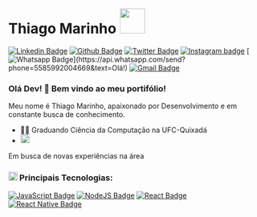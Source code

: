 # Thiago Marinho <img src="https://github.com/TheDudeThatCode/TheDudeThatCode/blob/master/Assets/Developer.gif" width="50px">


[![Linkedin Badge](https://img.shields.io/badge/-LinkedIn-blue?style=flat-square&logo=Linkedin&logoColor=white&link=https://www.linkedin.com/in/thiago-marinho-355b61193//)](https://www.linkedin.com/in/thiago-marinho-355b61193//)
[![Github Badge](https://img.shields.io/badge/-Github-000?style=flat-square&logo=Github&logoColor=white&link=https://github.com/TMarinho99)](https://github.com/TMarinho99)
[![Twitter Badge](https://img.shields.io/badge/-Twitter-1ca0f1?style=flat-square&labelColor=1ca0f1&logo=twitter&logoColor=white&link=https://twitter.com/ThiagoMarinho_0)](https://twitter.com/ThiagoMarinho_0)
[![Instagram badge](https://img.shields.io/badge/-Instagram-dc5273?style=flat-square&logo=Instagram&logoColor=white&link=https://www.instagram.com/thiago_marinho99)](https://www.instagram.com/thiago_marinho99)
[![Whatsapp Badge](https://img.shields.io/badge/-Whatsapp-4CA143?style=flat-square&labelColor=4CA143&logo=whatsapp&logoColor=white&link=https://api.whatsapp.com/send?phone=5585992004669&text=Olá!)](https://api.whatsapp.com/send?phone=5585992004669&text=Olá!)
[![Gmail Badge](https://img.shields.io/badge/-Gmail-c14438?style=flat-square&logo=Gmail&logoColor=white&link=mailto:thiagomarinhobezerra@gmail.com)](mailto:thiagomarinhobezerra@gmail.com)


### Olá Dev! 👋 Bem vindo ao meu portifólio!

Meu nome é Thiago Marinho, apaixonado por Desenvolvimento e em constante busca de conhecimento.

- :man_technologist: Graduando Ciência da Computação na UFC-Quixadá
- <img src="https://github.com/TheDudeThatCode/TheDudeThatCode/blob/master/Assets/Earth.gif" width="18px">
Em busca de novas experiências na área


### <img src="https://github.com/TheDudeThatCode/TheDudeThatCode/blob/master/Assets/Developer.gif" width="18px"> Principais Tecnologias: 

[![JavaScript Badge](https://img.shields.io/badge/-JavaScript-yellow?style=flat-square&logo=JavaScript&logoColor=white&link=https://www.w3schools.com/js/default.asp)](https://www.w3schools.com/js/default.asp)
[![NodeJS Badge](https://img.shields.io/badge/-Node.js-026e00?style=flat-square&logo=NodeJS&logoColor=white&link=https://nodejs.org/en/)](https://nodejs.org/en/)
[![React Badge](https://img.shields.io/badge/-React-61DAFB?style=flat-square&logo=react&logoColor=white&link=https://pt-br.reactjs.org/)](https://pt-br.reactjs.org/)
[![React Native Badge](https://img.shields.io/badge/-React%20Native-5667F9?style=flat-square&logo=react&logoColor=white&link=https://reactnative.dev/)](https://reactnative.dev/)